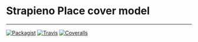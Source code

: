 # Strapieno Place cover model
---------

[![Packagist](https://img.shields.io/packagist/dt/strapieno/str-place-cover-model.svg?maxAge=2592000)](https://packagist.org/packages/strapieno/str-place-cover-model) [![Travis](https://img.shields.io/travis/strapieno/str-place-cover-model/develop.svg?maxAge=2592000)]()  [![Coveralls](https://img.shields.io/coveralls/strapieno/str-place-cover-model/develop.svg?style=flat-square)](https://coveralls.io/github7strapieno/str-place-cover-model)